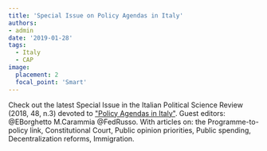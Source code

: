 ```yaml
---
title: 'Special Issue on Policy Agendas in Italy'
authors:
- admin
date: '2019-01-28'
tags:
  - Italy
  - CAP
image:
  placement: 2
  focal_point: 'Smart'
---
```


Check out the latest Special Issue in the Italian Political Science Review (2018, 48, n.3) devoted to ["Policy Agendas in Italy"](https://www.cambridge.org/core/journals/italian-political-science-review-rivista-italiana-di-scienza-politica/issue/985CE66DA4C367A6A53CAAE539CFF3B3). Guest editors: @EBorghetto M.Carammia @FedRusso. With articles on: the Programme-to-policy link, Constitutional Court, Public opinion priorities, Public spending, Decentralization reforms, Immigration.